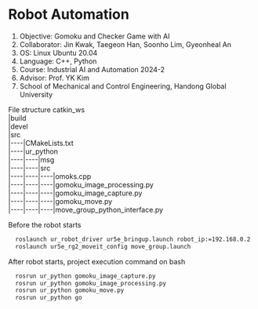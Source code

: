 # Robot Automation
1. Objective: Gomoku and Checker Game with AI
2. Collaborator: Jin Kwak, Taegeon Han, Soonho Lim, Gyeonheal An
3. OS: Linux Ubuntu 20.04
4. Language: C++, Python
5. Course: Industrial AI and Automation 2024-2
6. Advisor: Prof. YK Kim
7. School of Mechanical and Control Engineering, Handong Global University

File structure
catkin_ws   
  |build   
  |devel   
  |src   
  |----|CMakeLists.txt      
  |----|ur_python      
  |----|----|msg   
  |----|----|src   
  |----|----|----|omoks.cpp   
  |----|----|----|gomoku_image_processing.py   
  |----|----|----|gomoku_image_capture.py   
  |----|----|----|gomoku_move.py   
  |----|----|----|move_group_python_interface.py     
                
Before the robot starts
``` bash
  roslaunch ur_robot_driver ur5e_bringup.launch robot_ip:=192.168.0.2
  roslaunch ur5e_rg2_moveit_config move_group.launch
```
After robot starts, project execution command on bash
``` bash
  rosrun ur_python gomoku_image_capture.py
  rosrun ur_python gomoku_image_processing.py
  rosrun ur_python gomoku_move.py
  rosrun ur_python go
```


